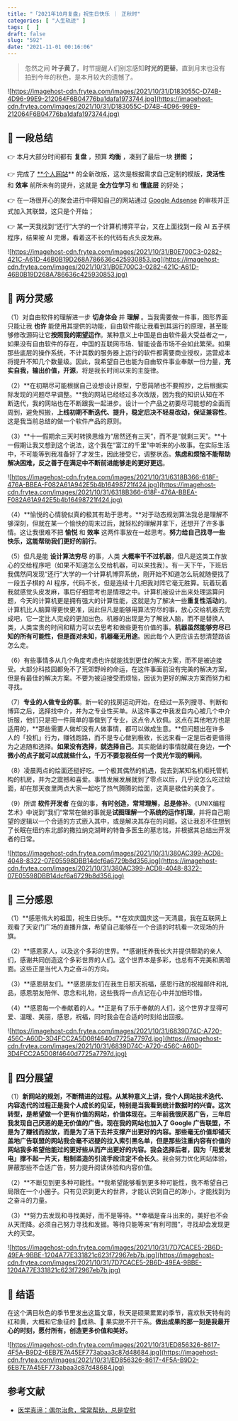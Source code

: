 ```yaml
---
title: "「2021年10月复盘」祝生日快乐 ｜ 正秋时"
categories: [ "人生轨迹" ]
tags: [  ]
draft: false
slug: "592"
date: "2021-11-01 00:16:06"
---
```


> 忽然之间 **叶子黄了**，时节提醒人们别忘感知**时光的更替**。直到月末也没有拍到今年的秋色，是本月较大的遗憾了。
> 

![https://imagehost-cdn.frytea.com/images/2021/10/31/D183055C-D74B-4D96-99E9-212064F6B04776ba1dafa1973744.jpg](https://imagehost-cdn.frytea.com/images/2021/10/31/D183055C-D74B-4D96-99E9-212064F6B04776ba1dafa1973744.jpg)

## 👀 一段总结

👉  本月大部分时间都有 **复盘** ，预算 **均衡** ，凑到了最后一块 **拼图 ；**

👉  完成了 [**个人网站](https://www.frytea.com/)** 的全新改版，这次是根据需求自己定制的模版，**灵活性** 和 **效率** 前所未有的提升，这就是 **全方位学习** 和 **懂底层** 的好处；

👉  在一场很开心的聚会进行中得知自己的网站通过 [Google Adsense](https://www.google.com/adsense/start/) 的审核并正式加入其联盟，这只是个开始；

👉  某一天我找到“还行”大学的一个计算机博弈平台，又在上面找到一段 AI 五子棋程序，结果被 AI 完爆，看着这不长的代码有点头皮发麻。

![https://imagehost-cdn.frytea.com/images/2021/10/31/B0E700C3-0282-421C-A61D-46B0B19D268A786636c425930853.jpg](https://imagehost-cdn.frytea.com/images/2021/10/31/B0E700C3-0282-421C-A61D-46B0B19D268A786636c425930853.jpg)

## 🤔 两分灵感

（1）对自由软件的理解进一步 **切身体会** 并 **理解** 。当我需要做一件事，图形界面只能让我 **也许** 能使用其提供的功能，自由软件能让我看到其运行的原理，甚至能够修改源码让它**按照我的期望运作**。某种意义上中国是自由软件最大受益者之一，如果没有自由软件的存在，中国的互联网市场、智能设备市场不会如此繁荣。如果那些底层的操作系统，不计其数的服务器上运行的软件都需要商业授权，运营成本将提升不知几个数量级。因此，我希望自己也能为自由软件事业奉献一份力量，**充实自我，输出价值，开源**，将是我长时间以来的主旋律。

（2）**在初期尽可能根据自己设想设计原型，宁愿简陋也不要照抄，之后根据实际发现的问题尽早调整。**我的网站已经经过多次改版，因为我的知识认知在不断迭代，我的网站也在不断跟我一起进步。设计一个产品之初要尽可能想的全面而周到，避免照搬，**上线初期不断迭代、提升，稳定后决不轻易改动，保证兼容性**。这是我当前总结的做一个软件产品的原则。

（3）**十一假期余三天时转换思维为“居然还有三天”，而不是“就剩三天”。**十一假期让我又想到这个说法，这个我在“富江的千里”中听来的小故事。在实际生活中，不可能等到我准备好了才发生，因此接受它，调整状态。**焦虑和烦恼不能帮助解决困难，反之善于在满足中不断前进能够走的更好更远**。

![https://imagehost-cdn.frytea.com/images/2021/10/31/6318B366-618F-476A-BBEA-F082A61A942E5b4b16498721f424.jpg](https://imagehost-cdn.frytea.com/images/2021/10/31/6318B366-618F-476A-BBEA-F082A61A942E5b4b16498721f424.jpg)

（4）**愉悦的心情貌似真的极其有助于思考。**对于动态规划算法我总是理解不够深刻，但就在某一个愉快的周末过后，就轻松的理解并拿下，还想开了许多事情。这让我很难不把 **愉悦** 和 **效率** 这两件事放在一起思考。**努力给自己找寻一些快乐，这能帮助我们更好的前行**。

（5）但凡是能 **设计算法穷尽** 的事，人类 **大概率干不过机器**，但凡是这类工作放心的交给程序吧（如果不知道怎么交给机器，可以来找我）。有一天下午，下班后我偶然间发现“还行”大学的一个计算机博弈系统，刚开始不知道怎么玩就随便找了一段五子棋的 AI 程序，代码不长，但是连续十几把我对阵它毫无胜算。玩着玩着我就感觉头皮发麻，事后仔细思考也是情理之中。计算机被设计出来处理运算问题，今天的计算机更是拥有强大的计算性能，这就是为了解决一些**重复性活动**的。计算机比人脑算得更快更准，因此但凡是能够用算法穷尽的事，放心交给机器去完成吧，它一定比人完成的更加出色。机器的出现是为了解放人脑，而不是替换人类，人类宝贵的时间和精力可以去思考和做些更有价值的事。**机器虽然能够穷尽已知的所有可能性，但是面对未知，机器毫无用途**。因此每个人更应该去想清楚路该怎么走。

（6）有些事情多从几个角度考虑也许就能找到更佳的解决方案，而不是被迫接受。大部分科技园都免不了荒郊野岭的命运，在这件事面前没有完美的解决方案，但是有最佳的解决方案。不要为被迫接受而烦恼，因该为更好的解决方案而努力和寻找。

（7）**专业的人做专业的事**。新一轮的找房运动开始，在经过一系列搜寻、判断和博弈之后，选择找中介，并为之专业性买单。从这件事之中我发自内心被几个中介折服，他们只是把一件简单的事做到了专业，这点令人钦佩。这点在其他地方也是适用的，**那些需要人做却没有人做事情，都可以做成生意。**但问题出在许多人的「投机」行为，赚钱跑路，而不是专心做到极致，长远来看一定是后者更值得为之追随和选择。**如果没有选择，就选择自己**。其实能做的事情就藏在身边，**一个微小的点子就可以成就些什么，千万不要忽视任何一个灵光乍现的瞬间**。

（8）凌晨两点的烩面还挺好吃。一个极其偶然的机遇，我去到某知名机柜托管机构的机房，并为之震撼和喜爱。事情发展发展就到了零点以后，几乎没怎么吃过烩面，却在那天夜里两点大家一起吃了热气腾腾的烩面，这真是极佳的美食了。

（9）所谓 **软件开发者** 在做的事，**有时创造，常常理解，总是修补**。《UNIX编程艺术》中说到”我们“常常在做的事就是**试图理解一个系统的运作机理**，并将自己期望的逻辑以一个合适的方式嵌入其中，或是解决其存在的问题。这让我忍不住想到了长眠在纽约东北部的撒拉纳克湖畔的特鲁多医生的墓志铭，并根据其总结出开发者的日常。

![https://imagehost-cdn.frytea.com/images/2021/10/31/380AC399-ACD8-4048-8322-07E05598DBB14dcf6a6729b8d356.jpg](https://imagehost-cdn.frytea.com/images/2021/10/31/380AC399-ACD8-4048-8322-07E05598DBB14dcf6a6729b8d356.jpg)

## 🙏 三分感恩

（1）**感恩伟大的祖国，祝生日快乐。**在欢庆国庆这一天清晨，我在互联网上观看了天安门广场的直播升旗，希望自己能够在一个合适的时机看一次现场的升旗。

（2）**感恩家人，以及这个多彩的世界。**感谢抚养我长大并提供帮助的亲人们，感谢共同创造这个多彩世界的人们。这个世界本是多彩，也总有不完美和黑暗面。这些正是当代人为之奋斗的方向。

（3）**感恩朋友们。**感恩朋友们在我生日那天祝福，感恩行政的祝福邮件和礼品，感恩朋友陪伴、思念和礼物，这些我将一点点记在心中并加倍珍惜。

（4）**感恩每一个奉献着的人。**正是有了乐于奉献的人们，这个世界才显得可爱、温暖、美丽，感恩，祝福，同时我会在合适的时刻给出回报。

![https://imagehost-cdn.frytea.com/images/2021/10/31/6839D74C-A720-456C-A60D-3D4FCC2A5D08f4640d7725a7797d.jpg](https://imagehost-cdn.frytea.com/images/2021/10/31/6839D74C-A720-456C-A60D-3D4FCC2A5D08f4640d7725a7797d.jpg)

## 🔭 四分展望

（1）**新网站的规划，不断精进的过程。**从某种意义上讲，我个人网站技术迭代、内容迭代的过程正是我个人成长的见证，特别是当我看到统计数据时的兴奋。这次转型，是希望做一个更有价值的网站，价值体现在。三年前我很厌恶广告，三年后我发现自己厌恶的是无价值的广告。现在我的网站也加入了 Google 广告联盟，不是为了赚钱而投放，而是为了活下去并支撑产出更好的内容。那些毫无价值却铺天盖地广告联盟的网站我会毫不迟疑的拉入索引黑名单，但是那些注重内容有价值的网站我多希望他能过的更好些从而产出更好的内容。我会选择后者，因为**「用爱发电」撑不起一片天，粗制滥造的引流手段注定不会长久**。我会努力优化网站体验，屏蔽那些不合适广告，努力提升阅读体验和内容价值。

（2）**不断见到更多种可能性。**我希望能够看到更多种可能性，我不希望自己局限在一个小圈子。只有见识到更大的世界，才能认识到自己的渺小，才能找到为之奋斗的力量。

（3）**努力去发现和寻找美好，而不是等待。**幸福是奋斗出来的，美好也不会从天而降。必须自己努力寻找和发掘。等待只能等来“有利可图”，寻找却会发现更大的天空。

![https://imagehost-cdn.frytea.com/images/2021/10/31/7D7CACE5-2B6D-49EA-9BBE-1204A77E331821c623f72967eb7b.jpg](https://imagehost-cdn.frytea.com/images/2021/10/31/7D7CACE5-2B6D-49EA-9BBE-1204A77E331821c623f72967eb7b.jpg)

## 🧭  结语

在这个满目秋色的季节里发出这篇文章，秋天是硕果累累的季节，喜欢秋天特有的红和黄，大概和它象征的 🧑成熟、🍒 果实脱不开干系。**做出成果的那一刻是我最开心的时刻，愿付所有，创造更多价值和美好。**

![https://imagehost-cdn.frytea.com/images/2021/10/31/ED856326-8617-4F5A-B9D2-6EB7E7A45EF773abaa3c87d48684.jpg](https://imagehost-cdn.frytea.com/images/2021/10/31/ED856326-8617-4F5A-B9D2-6EB7E7A45EF773abaa3c87d48684.jpg)

## 参考文献

- [医学真谛：偶尔治愈，常常帮助，总是安慰](https://baike.baidu.com/tashuo/browse/content?id=ea61c9a4c9022dff38ef4872)